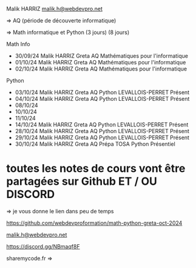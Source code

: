 Malik HARRIZ
malik.h@webdevpro.net

=> AQ (période de découverte informatique)

=> Math informatique et Python 
(3 jours)              (8 jours)

Math Info

- 30/09/24	Malik HARRIZ	Greta	AQ	Mathématiques pour l'informatique
- 01/10/24	Malik HARRIZ	Greta	AQ	Mathématiques pour l'informatique
- 02/10/24	Malik HARRIZ	Greta	AQ	Mathématiques pour l'informatique

Python 

- 03/10/24	Malik HARRIZ	Greta	AQ	Python	LEVALLOIS-PERRET	Présent
- 04/10/24	Malik HARRIZ	Greta	AQ	Python	LEVALLOIS-PERRET	Présent
- 08/10/24
- 10/10/24
- 11/10/24
- 14/10/24	Malik HARRIZ	Greta	AQ	Python	LEVALLOIS-PERRET	Présent
- 28/10/24	Malik HARRIZ	Greta	AQ	Python	LEVALLOIS-PERRET	Présent
- 29/10/24	Malik HARRIZ	Greta	AQ	Python	LEVALLOIS-PERRET	Présent
- 30/10/24	Malik HARRIZ	Greta	AQ	Prépa TOSA Python Présentiel


# toutes les notes de cours vont être partagées sur Github ET / OU DISCORD

=> je vous donne le lien dans peu de temps 

https://github.com/webdevproformation/math-python-greta-oct-2024

malik.h@webdevpro.net

https://discord.gg/NBmaqf8F

sharemycode.fr => 